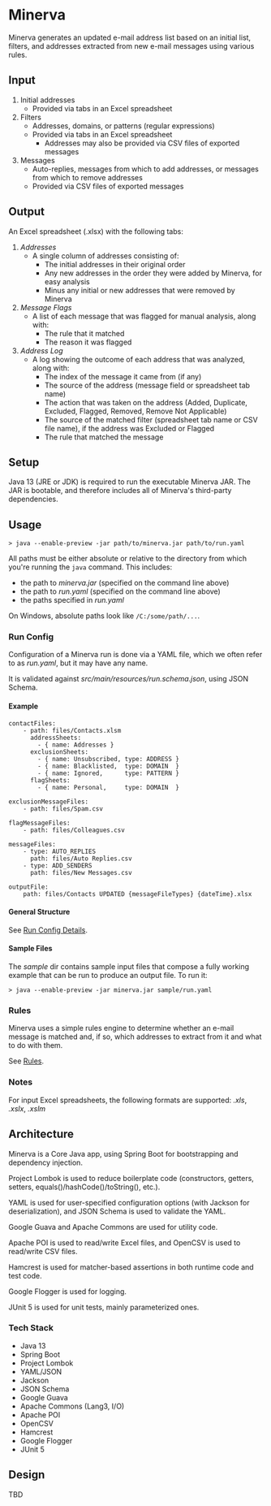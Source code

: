 # Minerva

Minerva generates an updated e-mail address list based on an initial list, filters, and addresses extracted from new
e-mail messages using various rules.

## Input

1. Initial addresses
    - Provided via tabs in an Excel spreadsheet
2. Filters
    - Addresses, domains, or patterns (regular expressions)
    - Provided via tabs in an Excel spreadsheet
        - Addresses may also be provided via CSV files of exported messages
3. Messages
    - Auto-replies, messages from which to add addresses, or messages from which to remove addresses
    - Provided via CSV files of exported messages

## Output

An Excel spreadsheet (.xlsx) with the following tabs:

1. *Addresses*
    - A single column of addresses consisting of:
        - The initial addresses in their original order
        - Any new addresses in the order they were added by Minerva, for easy analysis
        - Minus any initial or new addresses that were removed by Minerva
2. *Message Flags*
    - A list of each message that was flagged for manual analysis, along with:
        - The rule that it matched
        - The reason it was flagged
3. *Address Log*
    - A log showing the outcome of each address that was analyzed, along with:
        - The index of the message it came from (if any)
        - The source of the address (message field or spreadsheet tab name)
        - The action that was taken on the address (Added, Duplicate, Excluded, Flagged, Removed, Remove Not Applicable)
        - The source of the matched filter (spreadsheet tab name or CSV file name), if the address was Excluded or Flagged
        - The rule that matched the message

## Setup

Java 13 (JRE or JDK) is required to run the executable Minerva JAR.  The JAR is bootable, and therefore includes all of
Minerva's third-party dependencies.

## Usage

```
> java --enable-preview -jar path/to/minerva.jar path/to/run.yaml
```

All paths must be either absolute or relative to the directory from which you're running the `java` command.  This
includes:

- the path to *minerva.jar* (specified on the command line above)
- the path to *run.yaml* (specified on the command line above)
- the paths specified in *run.yaml*

On Windows, absolute paths look like `/C:/some/path/...`.

### Run Config

Configuration of a Minerva run is done via a YAML file, which we often refer to as *run.yaml*, but it may have any name.

It is validated against *src/main/resources/run.schema.json*, using JSON Schema.

#### Example

```
contactFiles:
    - path: files/Contacts.xlsm
      addressSheets:
        - { name: Addresses }
      exclusionSheets:
        - { name: Unsubscribed, type: ADDRESS }
        - { name: Blacklisted,  type: DOMAIN  }
        - { name: Ignored,      type: PATTERN }
      flagSheets:
        - { name: Personal,     type: DOMAIN  }

exclusionMessageFiles:
    - path: files/Spam.csv

flagMessageFiles:
    - path: files/Colleagues.csv

messageFiles:
    - type: AUTO_REPLIES
      path: files/Auto Replies.csv
    - type: ADD_SENDERS
      path: files/New Messages.csv

outputFile:
    path: files/Contacts UPDATED {messageFileTypes} {dateTime}.xlsx
```

#### General Structure

See [Run Config Details](doc/RunConfigDetails.md).

#### Sample Files

The *sample* dir contains sample input files that compose a fully working example that can be run to produce an output
file.  To run it:

```
> java --enable-preview -jar minerva.jar sample/run.yaml
```

### Rules

Minerva uses a simple rules engine to determine whether an e-mail message is matched and, if so, which addresses to
extract from it and what to do with them.

See [Rules](doc/Rules.md).

### Notes

For input Excel spreadsheets, the following formats are supported: *.xls*, *.xslx*, *.xslm*

## Architecture

Minerva is a Core Java app, using Spring Boot for bootstrapping and dependency injection.

Project Lombok is used to reduce boilerplate code (constructors, getters, setters, equals()/hashCode()/toString(),
etc.).

YAML is used for user-specified configuration options (with Jackson for deserialization), and JSON Schema is used to
validate the YAML.

Google Guava and Apache Commons are used for utility code.

Apache POI is used to read/write Excel files, and OpenCSV is used to read/write CSV files.

Hamcrest is used for matcher-based assertions in both runtime code and test code.

Google Flogger is used for logging.

JUnit 5 is used for unit tests, mainly parameterized ones.

### Tech Stack

- Java 13
- Spring Boot
- Project Lombok
- YAML/JSON
- Jackson
- JSON Schema
- Google Guava
- Apache Commons (Lang3, I/O)
- Apache POI
- OpenCSV
- Hamcrest
- Google Flogger
- JUnit 5

## Design

TBD
